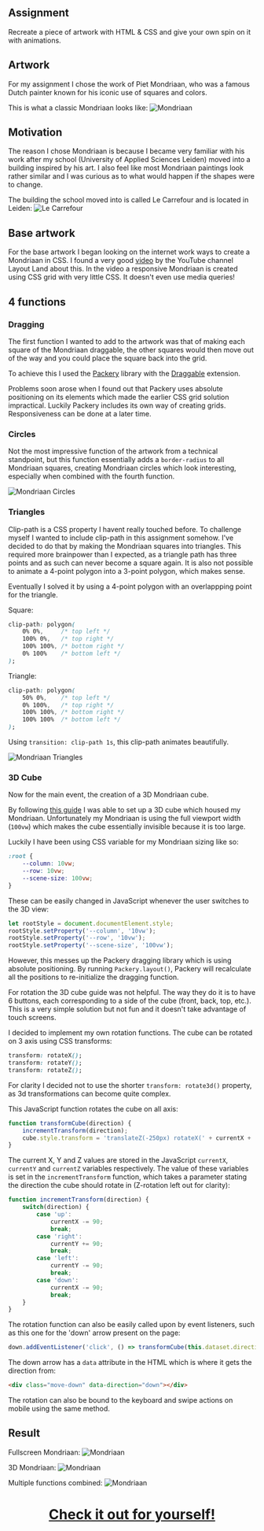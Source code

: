 ## Assignment
Recreate a piece of artwork with HTML & CSS and give your own spin on it with animations. 

## Artwork
For my assignment I chose the work of Piet Mondriaan, who was a famous Dutch painter known for his iconic use of squares and colors. 

This is what a classic Mondriaan looks like:
![Mondriaan](https://upload.wikimedia.org/wikipedia/commons/7/76/Piet_Mondriaan%2C_1921_-_Composition_en_rouge%2C_jaune%2C_bleu_et_noir.jpg)

## Motivation
The reason I chose Mondriaan is because I became very familiar with his work after my school (University of Applied Sciences Leiden) moved into a building inspired by his art. I also feel like most Mondriaan paintings look rather similar and I was curious as to what would happen if the shapes were to change.

The building the school moved into is called Le Carrefour and is located in Leiden:
![Le Carrefour](https://senl.nl/wp-content/uploads/2017/05/achmea-2.jpeg)

## Base artwork
For the base artwork I began looking on the internet work ways to create a Mondriaan in CSS. I found a very good [video](https://www.youtube.com/watch?v=qNtJ5p3h2A4) by the YouTube channel Layout Land about this. In the video a responsive Mondriaan is created using CSS grid with very little CSS. It doesn't even use media queries!

## 4 functions
### Dragging
The first function I wanted to add to the artwork was that of making each square of the Mondriaan draggable, the other squares would then move out of the way and you could place the square back into the grid.

To achieve this I used the [Packery](https://packery.metafizzy.co/) library with the [Draggable](https://packery.metafizzy.co/draggable.html) extension.

Problems soon arose when I found out that Packery uses absolute positioning on its elements which made the earlier CSS grid solution impractical. Luckily Packery includes its own way of creating grids. Responsiveness can be done at a later time.

### Circles
Not the most impressive function of the artwork from a technical standpoint, but this function essentially adds a `border-radius` to all Mondriaan squares, creating Mondriaan circles which look interesting, especially when combined with the fourth function.

![Mondriaan Circles](https://github.com/roy-van-dijk/web-animation/blob/master/assets/fullartcircle.png)

### Triangles
Clip-path is a CSS property I havent really touched before. To challenge myself I wanted to include clip-path in this assignment somehow. I've decided to do that by making the Mondriaan squares into triangles. This required more brainpower than I expected, as a triangle path has three points and as such can never become a square again. It is also not possible to animate a 4-point polygon into a 3-point polygon, which makes sense.

Eventually I solved it by using a 4-point polygon with an overlappping point for the triangle.

Square:
```css
clip-path: polygon(
    0% 0%,     /* top left */
    100% 0%,   /* top right */
    100% 100%, /* bottom right */
    0% 100%    /* bottom left */
);
``` 

Triangle:
```css
clip-path: polygon(
    50% 0%,    /* top left */
    0% 100%,   /* top right */
    100% 100%, /* bottom right */
    100% 100%  /* bottom left */
);
```

Using `transition: clip-path 1s`, this clip-path animates beautifully.

![Mondriaan Triangles](https://github.com/roy-van-dijk/web-animation/blob/master/assets/fullarttriangle.png)

### 3D Cube
Now for the main event, the creation of a 3D Mondriaan cube.

By following [this guide](https://3dtransforms.desandro.com/cube) I was able to set up a 3D cube which housed my Mondriaan. Unfortunately my Mondriaan is using the full viewport width (`100vw`) which makes the cube essentially invisible because it is too large.

Luckily I have been using CSS variable for my Mondriaan sizing like so:
```css
:root {
    --column: 10vw;
    --row: 10vw;
    --scene-size: 100vw;
}
```

These can be easily changed in JavaScript whenever the user switches to the 3D view:
```javascript
let rootStyle = document.documentElement.style;
rootStyle.setProperty('--column', '10vw');
rootStyle.setProperty('--row', '10vw');
rootStyle.setProperty('--scene-size', '100vw');
```

However, this messes up the Packery dragging library which is using absolute positioning. By running `Packery.layout()`, Packery will recalculate all the positions to re-initialize the dragging function.

For rotation the 3D cube guide was not helpful. The way they do it is to have 6 buttons, each corresponding to a side of the cube (front, back, top, etc.). This is a very simple solution but not fun and it doesn't take advantage of touch screens. 

I decided to implement my own rotation functions. The cube can be rotated on 3 axis using CSS transforms:
```css
transform: rotateX();
transform: rotateY();
transform: rotateZ();
```
For clarity I decided not to use the shorter `transform: rotate3d()` property, as 3d transformations can become quite complex.

This JavaScript function rotates the cube on all axis:
```javascript
function transformCube(direction) {
    incrementTransform(direction);
    cube.style.transform = 'translateZ(-250px) rotateX(' + currentX + 'deg) rotateY(' + currentY + 'deg) rotateZ(' + currentZ + 'deg)';
}
```

The current X, Y and Z values are stored in the JavaScript `currentX`, `currentY` and `currentZ` variables respectively. The value of these variables is set in the `incrementTransform` function, which takes a parameter stating the direction the cube should rotate in (Z-rotation left out for clarity):

```javascript
function incrementTransform(direction) {
    switch(direction) {
        case 'up':
            currentX -= 90;
            break;
        case 'right':
            currentY += 90;
            break;
        case 'left':
            currentY -= 90;
            break;
        case 'down':
            currentX -= 90;
            break;
    }
}
```

The rotation function can also be easily called upon by event listeners, such as this one for the 'down' arrow present on the page:

```javascript
down.addEventListener('click', () => transformCube(this.dataset.direction));
```

The down arrow has a `data` attribute in the HTML which is where it gets the direction from:
```html
<div class="move-down" data-direction="down"></div>
```

The rotation can also be bound to the keyboard and swipe actions on mobile using the same method.

## Result
Fullscreen Mondriaan:
![Mondriaan](https://github.com/roy-van-dijk/web-animation/blob/master/assets/fullart.png)

3D Mondriaan:
![Mondriaan](https://github.com/roy-van-dijk/web-animation/blob/master/assets/3dcube.png)

Multiple functions combined:
![Mondriaan](https://github.com/roy-van-dijk/web-animation/blob/master/assets/3dcubecircles.png)

<h1 align="center"><a href="https://roy-van-dijk.github.io/web-animation/">Check it out for yourself!</a></h1>
